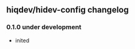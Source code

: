 hiqdev/hidev-config changelog
-----------------------------

### 0.1.0 under development

- inited

